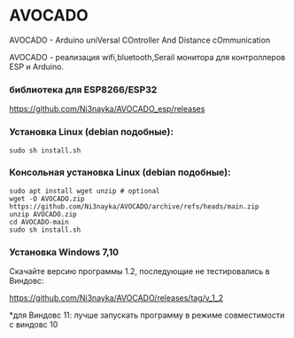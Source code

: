 # AVOCADO
AVOCADO - Arduino uniVersal COntroller And Distance cOmmunication

AVOCADO - реализация wifi,bluetooth,Serail монитора для контроллеров ESP и Arduino.

### библиотека для ESP8266/ESP32
https://github.com/Ni3nayka/AVOCADO_esp/releases

### Установка Linux (debian подобные):
```
sudo sh install.sh
```

### Консольная установка Linux (debian подобные):
```
sudo apt install wget unzip # optional
wget -O AVOCADO.zip https://github.com/Ni3nayka/AVOCADO/archive/refs/heads/main.zip
unzip AVOCADO.zip
cd AVOCADO-main
sudo sh install.sh
```

### Установка Windows 7,10
Скачайте версию программы 1.2, последующие не тестировались в Виндовс:

https://github.com/Ni3nayka/AVOCADO/releases/tag/v_1_2

*для Виндовс 11: лучше запускать программу в режиме совместимости с виндовс 10



